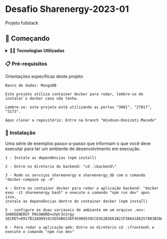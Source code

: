 # Desafio Sharenergy-2023-01

Projeto fullstack

## 🚀 Começando

<details>
  <summary><strong>👨‍💻 Tecnologias Utilizadas</strong></summary><br />
 
 * TypeScript
 * Node.js com framework Express
 * React.js: Context API, Hooks
 * MongoDB
 * Tailwind CSS
 * Material-UI
 * Docker
 
 </details>


### 📋 Pré-requisitos

Orientações específicas deste projeto

```
Banco de dados: MongoDB

Este projeto utiliza container docker para rodar, lembre-se de instalar o docker caso não tenha.

Lembre-se: este projeto está utilizando as portas "3001", "27017", "5173".

Apos clonar o repositório: Entre na branch "Windson-Donizeti-Macedo"

```

### 🔧 Instalação

Uma série de exemplos passo-a-passo que informam o que você deve executar para ter um ambiente de desenvolvimento em execução.


```
1 - Instale as dependências (npm install)

2 - Entre no diretorio do backend: "cd .\backend\"

3 - Rode os serviços shareenergy e shareenergy_db com o comando "docker-compose up -d"

4 - Entre no container docker para rodar a aplicação backend: "docker exec -it shareenergy bash" e execute o comando "npm run dev" apos isso,
instale as dependências dentro do container docker (npm install)

5 - configure as duas variaveis de ambiente em um arquivo .env:
SHAREENERGY_PASSWORD=sh@r3n3rgy
SECRET=0917B13A9091915D54B6336F45909539CCE452B3661B21F386418A257883B30A

6 - Para rodar a aplicação web: Entre no diretório cd .\frontend\ e execute o comando "npm run dev"
```
